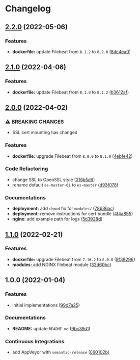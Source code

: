 # Changelog

## [2.2.0](https://github.com/extra2000/beats-filebeat-pod/compare/v2.1.0...v2.2.0) (2022-05-06)


### Features

* **dockerfile:** update Filebeat from `8.1.2` to `8.2.0` ([8dc4ea0](https://github.com/extra2000/beats-filebeat-pod/commit/8dc4ea0666fc59df261159f2b755dd2beb7d4d88))

## [2.1.0](https://github.com/extra2000/beats-filebeat-pod/compare/v2.0.0...v2.1.0) (2022-04-06)


### Features

* **dockerfile:** update Filebeat from `8.1.0` to `8.1.2` ([b3612af](https://github.com/extra2000/beats-filebeat-pod/commit/b3612af3b6761bc9ca835f769e9facbf102a0c20))

## [2.0.0](https://github.com/extra2000/beats-filebeat-pod/compare/v1.1.0...v2.0.0) (2022-04-02)


### ⚠ BREAKING CHANGES

* SSL cert mounting has changed

### Features

* **dockerfile:** upgrade Filebeat from `8.0.0` to `8.1.0` ([4ebfe42](https://github.com/extra2000/beats-filebeat-pod/commit/4ebfe42f34da462b03810fc92db6bcc7300d5e44))


### Code Refactoring

* change SSL to OpenSSL style ([316b5d6](https://github.com/extra2000/beats-filebeat-pod/commit/316b5d6be7abc3a3d92bfe9c1d9fb12b66681df9))
* rename default `es-master-01` to `es-master` ([d93f078](https://github.com/extra2000/beats-filebeat-pod/commit/d93f07808c512b115f9dd90aab673924e88bca03))


### Documentations

* **deployment:** add `chmod` fix for `modules/` ([78636ac](https://github.com/extra2000/beats-filebeat-pod/commit/78636ac44a9b6faae03eede6a7a84b6671939967))
* **deployment:** remove instructions for cert bundle ([4f4a855](https://github.com/extra2000/beats-filebeat-pod/commit/4f4a855dbe4695dd3cab2bb7297041019fb0f6db))
* **nginx:** add example path for logs ([5d3928d](https://github.com/extra2000/beats-filebeat-pod/commit/5d3928da6e6cf6168ae43985faa2632140cc65db))

## [1.1.0](https://github.com/extra2000/beats-filebeat-pod/compare/v1.0.0...v1.1.0) (2022-02-21)


### Features

* **dockerfile:** upgrade Filebeat from `7.16.2` to `8.0.0` ([9f38296](https://github.com/extra2000/beats-filebeat-pod/commit/9f38296cf05d8854d1c4388b3457c24032a325d5))
* **modules:** add NGINX filebeat module ([32d60bc](https://github.com/extra2000/beats-filebeat-pod/commit/32d60bc67e9826579667b7910e678d8d423eb185))

## 1.0.0 (2022-01-04)


### Features

* initial implementations ([99d7a25](https://github.com/extra2000/beats-filebeat-pod/commit/99d7a25339f66df41f4f32cbacbe3da40fc3fa32))


### Documentations

* **README:** update `README.md` ([9bc39d1](https://github.com/extra2000/beats-filebeat-pod/commit/9bc39d1dd3d187ab240ae9d4ff2846df8c3c9bae))


### Continuous Integrations

* add AppVeyor with `semantic-release` ([060102b](https://github.com/extra2000/beats-filebeat-pod/commit/060102bc8cafac3d032a1b4e717dc35dd41d9ad0))
